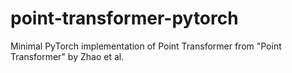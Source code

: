 # point-transformer-pytorch
Minimal PyTorch implementation of Point Transformer from "Point Transformer" by Zhao et al.
